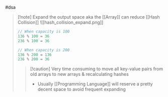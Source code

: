 #dsa 
>[!note] Expand the output space aka the [[Array]] can reduce [[Hash Collision]]
>![[hash_collision_expand.png]]
>```java
>// When capacity is 100
>136 % 100 = 36
>236 % 100 = 36
>
>// When capacity is 200
>136 % 200 = 136
>236 % 200 = 36
>```
>>[!caution] Very time consuming to move all key-value pairs from old arrays to new arrays & recalculating hashes 
>>- Usually [[Programming Language]] will reserve a pretty decent space to avoid frequent expanding
